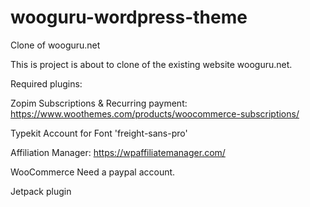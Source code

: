 # wooguru-wordpress-theme
Clone of wooguru.net

This is project is about to clone of the existing website wooguru.net.

Required plugins:

Zopim
Subscriptions & Recurring payment:
https://www.woothemes.com/products/woocommerce-subscriptions/

Typekit Account for Font 'freight-sans-pro'

Affiliation Manager:
https://wpaffiliatemanager.com/

WooCommerce
Need a paypal account.

Jetpack plugin


